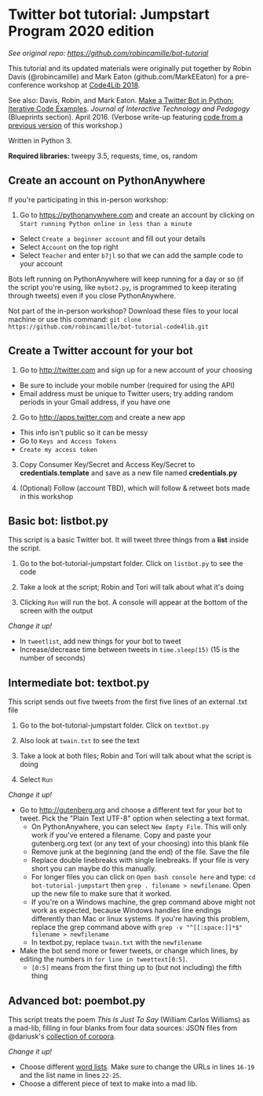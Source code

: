# Twitter bot tutorial: Jumpstart Program 2020 edition

*See original repo: https://github.com/robincamille/bot-tutorial*

This tutorial and its updated materials were originally put together by Robin Davis (@robincamille) and Mark Eaton (github.com/MarkEEaton) for a pre-conference workshop at [Code4Lib 2018](http://2018.code4lib.org/).

See also: Davis, Robin, and Mark Eaton. [Make a Twitter Bot in Python: Iterative Code Examples](http://jitp.commons.gc.cuny.edu/make-a-twitter-bot-in-python-iterative-code-examples/). *Journal of Interactive Technology and Pedagogy* (Blueprints section).  April 2016. (Verbose write-up featuring [code from a previous version](https://github.com/robincamille/bot-tutorial) of this workshop.)

Written in Python 3.

**Required libraries:** tweepy 3.5, requests, time, os, random

## Create an account on PythonAnywhere

If you're participating in this in-person workshop:

1. Go to https://pythonanywhere.com and create an account by clicking on `Start running Python online in less than a minute`
 - Select `Create a beginner account` and fill out your details
 - Select `Account` on the top right
 - Select `Teacher` and enter `b7jl` so that we can add the sample code to your account

Bots left running on PythonAnywhere will keep running for a day or so (if the script you're using, like `mybot2.py`, is programmed to keep iterating through tweets) even if you close PythonAnywhere.

Not part of the in-person workshop? Download these files to your local machine or use this command: `git clone https://github.com/robincamille/bot-tutorial-code4lib.git`

## Create a Twitter account for your bot

1. Go to http://twitter.com and sign up for a new account of your choosing
 - Be sure to include your mobile number (required for using the API) 
 - Email address must be unique to Twitter users; try adding random periods in your Gmail address, if you have one

2. Go to http://apps.twitter.com and create a new app
 - This info isn't public so it can be messy 
 - Go to `Keys and Access Tokens`
 - `Create my access token`

3. Copy Consumer Key/Secret and Access Key/Secret to **credentials.template** and save as a new file named **credentials.py**

4. (Optional) Follow (account TBD), which will follow & retweet bots made in this workshop

## Basic bot: listbot.py

This script is a basic Twitter bot. It will tweet three things from a **list** inside the script.

1. Go to the bot-tutorial-jumpstart folder. Click on `listbot.py` to see the code

2. Take a look at the script; Robin and Tori will talk about what it's doing

3. Clicking `Run` will run the bot. A console will appear at the bottom of the screen with the output

*Change it up!*
- In `tweetlist`, add new things for your bot to tweet
- Increase/decrease time between tweets in `time.sleep(15)` (15 is the number of seconds) 

## Intermediate bot: textbot.py

This script sends out five tweets from the first five lines of an external .txt file

1. Go to the bot-tutorial-jumpstart folder. Click on `textbot.py`

2. Also look at `twain.txt` to see the text

3. Take a look at both files; Robin and Tori will talk about what the script is doing

4. Select `Run`

*Change it up!*
 - Go to http://gutenberg.org and choose a different text for your bot to tweet. Pick the "Plain Text UTF-8" option when selecting a text format.
   - On PythonAnywhere, you can select `New Empty File`. This will only work if you've entered a filename. Copy and paste your gutenberg.org text (or any text of your choosing) into this blank file
   - Remove junk at the beginning (and the end) of the file. Save the file
   - Replace double linebreaks with single linebreaks. If your file is very short you can maybe do this manually.
   - For longer files you can click on `Open bash console here` and type: `cd bot-tutorial-jumpstart` then `grep . filename > newfilename`. Open up the new file to make sure that it worked.
   - If you're on a Windows machine, the grep command above might not work as expected, because Windows handles line endings differently than Mac or linux systems. If you're having this problem, replace the grep command above with `grep -v "^[[:space:]]*$" filename > newfilename`
   - In textbot.py, replace `twain.txt` with the `newfilename` 
 - Make the bot send more or fewer tweets, or change which lines, by editing the numbers in `for line in tweettext[0:5]`. 
   - `[0:5]` means from the first thing up to (but not including) the fifth thing
 
 
## Advanced bot: poembot.py

This script treats the poem *This Is Just To Say* (William Carlos Williams) as a mad-lib, filling in four blanks from four data sources: JSON files from @dariusk's [collection of corpora](https://github.com/dariusk/corpora). 

*Change it up!*
- Choose different [word lists](https://github.com/dariusk/corpora). Make sure to change the URLs in lines ``16-19`` and the list name in lines ``22-25``.
- Choose a different piece of text to make into a mad lib. 

